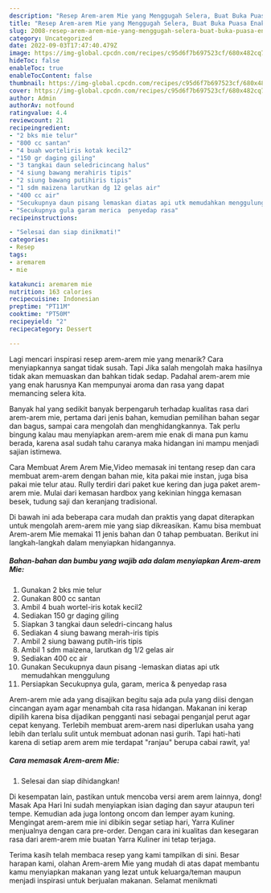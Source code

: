 ```yaml
---
description: "Resep Arem-arem Mie yang Menggugah Selera, Buat Buka Puasa Enak"
title: "Resep Arem-arem Mie yang Menggugah Selera, Buat Buka Puasa Enak"
slug: 2008-resep-arem-arem-mie-yang-menggugah-selera-buat-buka-puasa-enak
category: Uncategorized
date: 2022-09-03T17:47:40.479Z
image: https://img-global.cpcdn.com/recipes/c95d6f7b697523cf/680x482cq70/arem-arem-mie-foto-resep-utama.jpg
hideToc: false
enableToc: true
enableTocContent: false
thumbnail: https://img-global.cpcdn.com/recipes/c95d6f7b697523cf/680x482cq70/arem-arem-mie-foto-resep-utama.jpg
cover: https://img-global.cpcdn.com/recipes/c95d6f7b697523cf/680x482cq70/arem-arem-mie-foto-resep-utama.jpg
author: Admin
authorAv: notfound
ratingvalue: 4.4
reviewcount: 21
recipeingredient:
- "2 bks mie telur"
- "800 cc santan"
- "4 buah worteliris kotak kecil2"
- "150 gr daging giling"
- "3 tangkai daun seledricincang halus"
- "4 siung bawang merahiris tipis"
- "2 siung bawang putihiris tipis"
- "1 sdm maizena larutkan dg 12 gelas air"
- "400 cc air"
- "Secukupnya daun pisang lemaskan diatas api utk memudahkan menggulung"
- "Secukupnya gula garam merica  penyedap rasa"
recipeinstructions:

- "Selesai dan siap dinikmati!"
categories:
- Resep
tags:
- aremarem
- mie

katakunci: aremarem mie 
nutrition: 163 calories
recipecuisine: Indonesian
preptime: "PT11M"
cooktime: "PT50M"
recipeyield: "2"
recipecategory: Dessert

---
```



Lagi mencari inspirasi resep arem-arem mie yang menarik? Cara menyiapkannya sangat tidak susah. Tapi Jika salah mengolah maka hasilnya tidak akan memuaskan dan bahkan tidak sedap. Padahal arem-arem mie yang enak harusnya Kan mempunyai aroma dan rasa yang dapat memancing selera kita.


Banyak hal yang sedikit banyak berpengaruh terhadap kualitas rasa dari arem-arem mie, pertama dari jenis bahan, kemudian pemilihan bahan segar dan bagus, sampai cara mengolah dan menghidangkannya. Tak perlu bingung kalau mau menyiapkan arem-arem mie enak di mana pun kamu berada, karena asal sudah tahu caranya maka hidangan ini mampu menjadi sajian istimewa.

Cara Membuat Arem Arem Mie,Video memasak ini tentang resep dan cara membuat arem-arem dengan bahan mie, kita pakai mie instan, juga bisa pakai mie telur atau. Rully terdiri dari paket kue kering dan juga paket arem-arem mie. Mulai dari kemasan hardbox yang kekinian hingga kemasan besek, tudung saji dan keranjang tradisional.


Di bawah ini ada beberapa cara mudah dan praktis yang dapat diterapkan untuk mengolah arem-arem mie yang siap dikreasikan. Kamu bisa membuat Arem-arem Mie memakai 11 jenis bahan dan 0 tahap pembuatan. Berikut ini langkah-langkah dalam menyiapkan hidangannya.

<!--inarticleads1-->

##### Bahan-bahan dan bumbu yang wajib ada dalam menyiapkan Arem-arem Mie:

1. Gunakan 2 bks mie telur
1. Gunakan 800 cc santan
1. Ambil 4 buah wortel-iris kotak kecil2
1. Sediakan 150 gr daging giling
1. Siapkan 3 tangkai daun seledri-cincang halus
1. Sediakan 4 siung bawang merah-iris tipis
1. Ambil 2 siung bawang putih-iris tipis
1. Ambil 1 sdm maizena, larutkan dg 1/2 gelas air
1. Sediakan 400 cc air
1. Gunakan Secukupnya daun pisang -lemaskan diatas api utk memudahkan menggulung
1. Persiapkan Secukupnya gula, garam, merica &amp; penyedap rasa


Arem-arem mie ada yang disajikan begitu saja ada pula yang diisi dengan cincangan ayam agar menambah cita rasa hidangan. Makanan ini kerap dipilih karena bisa dijadikan pengganti nasi sebagai penganjal perut agar cepat kenyang. Terlebih membuat arem-arem nasi diperlukan usaha yang lebih dan terlalu sulit untuk membuat adonan nasi gurih. Tapi hati-hati karena di setiap arem arem mie terdapat &#34;ranjau&#34; berupa cabai rawit, ya! 

<!--inarticleads2-->

##### Cara memasak Arem-arem Mie:


1. Selesai dan siap dihidangkan!

Di kesempatan lain, pastikan untuk mencoba versi arem arem lainnya, dong! Masak Apa Hari Ini sudah menyiapkan isian daging dan sayur ataupun teri tempe. Kemudian ada juga lontong oncom dan lemper ayam kuning. Mengingat arem-arem mie ini dibikin segar setiap hari, Yarra Kuliner menjualnya dengan cara pre-order. Dengan cara ini kualitas dan kesegaran rasa dari arem-arem mie buatan Yarra Kuliner ini tetap terjaga. 

Terima kasih telah membaca resep yang kami tampilkan di sini. Besar harapan kami, olahan Arem-arem Mie yang mudah di atas dapat membantu kamu menyiapkan makanan yang lezat untuk keluarga/teman maupun menjadi inspirasi untuk berjualan makanan. Selamat menikmati

